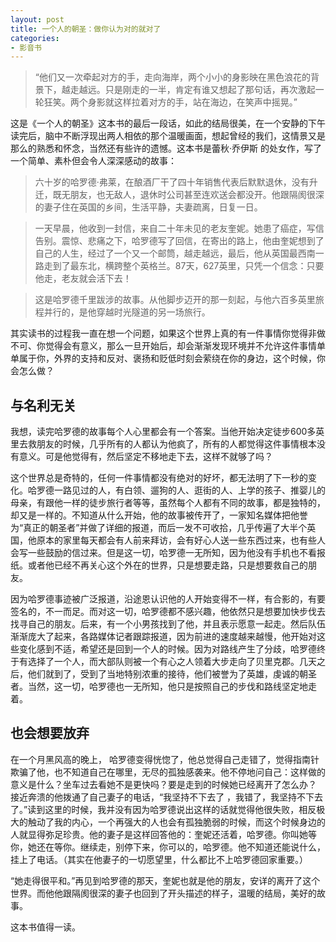 ```yaml
---
layout: post
title: 一个人的朝圣：做你认为对的就对了
categories:
- 影音书
---
```

>“他们又一次牵起对方的手，走向海岸，两个小小的身影映在黑色浪花的背景下，越走越远。只是刚走的一半，肯定有谁又想起了那句话，再次激起一轮狂笑。两个身影就这样拉着对方的手，站在海边，在笑声中摇晃。”

这是《一个人的朝圣》这本书的最后一段话，如此的结局很美，在一个安静的下午读完后，脑中不断浮现出两人相依的那个温暖画面，想起曾经的我们，这情景又是那么的熟悉和怀念，当然还有些许的遗憾。这本书是蕾秋·乔伊斯 的处女作，写了一个简单、素朴但会令人深深感动的故事：

>六十岁的哈罗德·弗莱，在酿酒厂干了四十年销售代表后默默退休，没有升迁，既无朋友，也无敌人，退休时公司甚至连欢送会都没开。他跟隔阂很深的妻子住在英国的乡间，生活平静，夫妻疏离，日复一日。

>一天早晨，他收到一封信，来自二十年未见的老友奎妮。她患了癌症，写信告别。震惊、悲痛之下，哈罗德写了回信，在寄出的路上，他由奎妮想到了自己的人生，经过了一个又一个邮筒，越走越远，最后，他从英国最西南一路走到了最东北，横跨整个英格兰。87天，627英里，只凭一个信念：只要他走，老友就会活下去！

>这是哈罗德千里跋涉的故事。从他脚步迈开的那一刻起，与他六百多英里旅程并行的，是他穿越时光隧道的另一场旅行。

其实读书的过程我一直在想一个问题，如果这个世界上真的有一件事情你觉得非做不可、你觉得会有意义，那么一旦开始后，却会渐渐发现环境并不允许这件事情单单属于你，外界的支持和反对、褒扬和贬低时刻会萦绕在你的身边，这个时候，你会怎么做？

与名利无关
---

我想，读完哈罗德的故事每个人心里都会有一个答案。当他开始决定徒步600多英里去救朋友的时候，几乎所有的人都认为他疯了，所有的人都觉得这件事情根本没有意义。可是他觉得有，然后坚定不移地走下去，这样不就够了吗？

这个世界总是奇特的，任何一件事情都没有绝对的好坏，都无法明了下一秒的变化。哈罗德一路见过的人，有白领、遛狗的人、逛街的人、上学的孩子、推婴儿的母亲，有跟他一样的徒步旅行者等等，虽然每个人都有不同的故事，都是独特的，却又是一样的。不知道从什么开始，他的故事被传开了，一家知名媒体把他誉为“真正的朝圣者”并做了详细的报道，而后一发不可收拾，几乎传遍了大半个英国，他原本的家里每天都会有人前来拜访，会有好心人送一些东西过来，也有些人会写一些鼓励的信过来。但是这一切，哈罗德一无所知，因为他没有手机也不看报纸。或者他已经不再关心这个外在的世界，只是想要走路，只是想要救自己的朋友。

因为哈罗德事迹被广泛报道，沿途恩认识他的人开始变得不一样，有合影的，有要签名的，不一而足。而对这一切，哈罗德都不感兴趣，他依然只是想要加快步伐去找寻自己的朋友。后来，有一个小男孩找到了他，并且表示愿意一起走。然后队伍渐渐庞大了起来，各路媒体记者跟踪报道，因为前进的速度越来越慢，他开始对这些变化感到不适，希望还是回到一个人的时候。因为对路线产生了分歧，哈罗德终于有选择了一个人，而大部队则被一个有心之人领着大步走向了贝里克郡。几天之后，他们就到了，受到了当地特别浓重的接待，他们被誉为了英雄，虔诚的朝圣者。当然，这一切，哈罗德也一无所知，他只是按照自己的步伐和路线坚定地走着。

 也会想要放弃
----

 在一个月黑风高的晚上， 哈罗德变得恍惚了，他总觉得自己走错了，觉得指南针欺骗了他，也不知道自己在哪里，无尽的孤独感袭来。他不停地问自己：这样做的意义是什么？坐车过去看她不是更快吗？要是走到的时候她已经离开了怎么办？ 接近奔溃的他拨通了自己妻子的电话，“我坚持不下去了 ，我错了，我坚持不下去了。”读到这里的时候，我并没有因为哈罗德说出这样的话就觉得他很失败，相反极大的触动了我的内心，一个再强大的人也会有孤独脆弱的时候，而这个时候身边的人就显得弥足珍贵。他的妻子是这样回答他的：奎妮还活着，哈罗德。你叫她等你，她还在等你。继续走，别停下来，你可以的，哈罗德。他不知道还能说什么，挂上了电话。（其实在他妻子的一切愿望里，什么都比不上哈罗德回家重要。）

“她走得很平和。”再见到哈罗德的那天，奎妮也就是他的朋友，安详的离开了这个世界。而他他跟隔阂很深的妻子也回到了开头描述的样子，温暖的结局，美好的故事。

这本书值得一读。